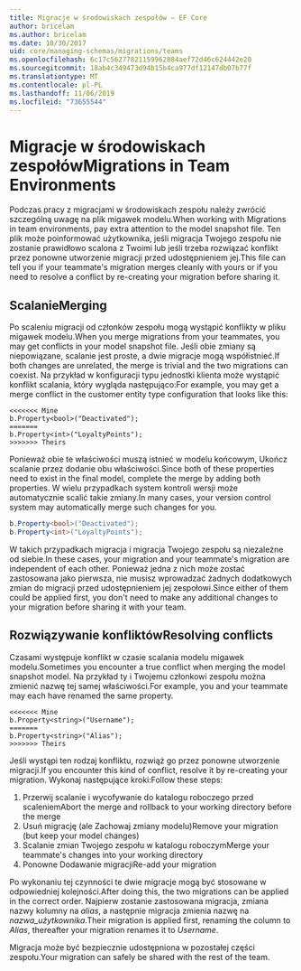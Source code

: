 ```yaml
---
title: Migracje w środowiskach zespołów — EF Core
author: bricelam
ms.author: bricelam
ms.date: 10/30/2017
uid: core/managing-schemas/migrations/teams
ms.openlocfilehash: 6c17c56277821159962884aef72d46c624442e20
ms.sourcegitcommit: 18ab4c349473d94b15b4ca977df12147db07b77f
ms.translationtype: MT
ms.contentlocale: pl-PL
ms.lasthandoff: 11/06/2019
ms.locfileid: "73655544"
---
```

# <a name="migrations-in-team-environments"></a><span data-ttu-id="4a5f3-102">Migracje w środowiskach zespołów</span><span class="sxs-lookup"><span data-stu-id="4a5f3-102">Migrations in Team Environments</span></span>

<span data-ttu-id="4a5f3-103">Podczas pracy z migracjami w środowiskach zespołu należy zwrócić szczególną uwagę na plik migawek modelu.</span><span class="sxs-lookup"><span data-stu-id="4a5f3-103">When working with Migrations in team environments, pay extra attention to the model snapshot file.</span></span> <span data-ttu-id="4a5f3-104">Ten plik może poinformować użytkownika, jeśli migracja Twojego zespołu nie zostanie prawidłowo scalona z Twoimi lub jeśli trzeba rozwiązać konflikt przez ponowne utworzenie migracji przed udostępnieniem jej.</span><span class="sxs-lookup"><span data-stu-id="4a5f3-104">This file can tell you if your teammate's migration merges cleanly with yours or if you need to resolve a conflict by re-creating your migration before sharing it.</span></span>

## <a name="merging"></a><span data-ttu-id="4a5f3-105">Scalanie</span><span class="sxs-lookup"><span data-stu-id="4a5f3-105">Merging</span></span>

<span data-ttu-id="4a5f3-106">Po scaleniu migracji od członków zespołu mogą wystąpić konflikty w pliku migawek modelu.</span><span class="sxs-lookup"><span data-stu-id="4a5f3-106">When you merge migrations from your teammates, you may get conflicts in your model snapshot file.</span></span> <span data-ttu-id="4a5f3-107">Jeśli obie zmiany są niepowiązane, scalanie jest proste, a dwie migracje mogą współistnieć.</span><span class="sxs-lookup"><span data-stu-id="4a5f3-107">If both changes are unrelated, the merge is trivial and the two migrations can coexist.</span></span> <span data-ttu-id="4a5f3-108">Na przykład w konfiguracji typu jednostki klienta może wystąpić konflikt scalania, który wygląda następująco:</span><span class="sxs-lookup"><span data-stu-id="4a5f3-108">For example, you may get a merge conflict in the customer entity type configuration that looks like this:</span></span>

``` output
<<<<<<< Mine
b.Property<bool>("Deactivated");
=======
b.Property<int>("LoyaltyPoints");
>>>>>>> Theirs
```

<span data-ttu-id="4a5f3-109">Ponieważ obie te właściwości muszą istnieć w modelu końcowym, Ukończ scalanie przez dodanie obu właściwości.</span><span class="sxs-lookup"><span data-stu-id="4a5f3-109">Since both of these properties need to exist in the final model, complete the merge by adding both properties.</span></span> <span data-ttu-id="4a5f3-110">W wielu przypadkach system kontroli wersji może automatycznie scalić takie zmiany.</span><span class="sxs-lookup"><span data-stu-id="4a5f3-110">In many cases, your version control system may automatically merge such changes for you.</span></span>

``` csharp
b.Property<bool>("Deactivated");
b.Property<int>("LoyaltyPoints");
```

<span data-ttu-id="4a5f3-111">W takich przypadkach migracja i migracja Twojego zespołu są niezależne od siebie.</span><span class="sxs-lookup"><span data-stu-id="4a5f3-111">In these cases, your migration and your teammate's migration are independent of each other.</span></span> <span data-ttu-id="4a5f3-112">Ponieważ jedna z nich może zostać zastosowana jako pierwsza, nie musisz wprowadzać żadnych dodatkowych zmian do migracji przed udostępnieniem jej zespołowi.</span><span class="sxs-lookup"><span data-stu-id="4a5f3-112">Since either of them could be applied first, you don't need to make any additional changes to your migration before sharing it with your team.</span></span>

## <a name="resolving-conflicts"></a><span data-ttu-id="4a5f3-113">Rozwiązywanie konfliktów</span><span class="sxs-lookup"><span data-stu-id="4a5f3-113">Resolving conflicts</span></span>

<span data-ttu-id="4a5f3-114">Czasami występuje konflikt w czasie scalania modelu migawek modelu.</span><span class="sxs-lookup"><span data-stu-id="4a5f3-114">Sometimes you encounter a true conflict when merging the model snapshot model.</span></span> <span data-ttu-id="4a5f3-115">Na przykład ty i Twojemu członkowi zespołu można zmienić nazwę tej samej właściwości.</span><span class="sxs-lookup"><span data-stu-id="4a5f3-115">For example, you and your teammate may each have renamed the same property.</span></span>

``` output
<<<<<<< Mine
b.Property<string>("Username");
=======
b.Property<string>("Alias");
>>>>>>> Theirs
```

<span data-ttu-id="4a5f3-116">Jeśli wystąpi ten rodzaj konfliktu, rozwiąż go przez ponowne utworzenie migracji.</span><span class="sxs-lookup"><span data-stu-id="4a5f3-116">If you encounter this kind of conflict, resolve it by re-creating your migration.</span></span> <span data-ttu-id="4a5f3-117">Wykonaj następujące kroki:</span><span class="sxs-lookup"><span data-stu-id="4a5f3-117">Follow these steps:</span></span>

1. <span data-ttu-id="4a5f3-118">Przerwij scalanie i wycofywanie do katalogu roboczego przed scaleniem</span><span class="sxs-lookup"><span data-stu-id="4a5f3-118">Abort the merge and rollback to your working directory before the merge</span></span>
2. <span data-ttu-id="4a5f3-119">Usuń migrację (ale Zachowaj zmiany modelu)</span><span class="sxs-lookup"><span data-stu-id="4a5f3-119">Remove your migration (but keep your model changes)</span></span>
3. <span data-ttu-id="4a5f3-120">Scalanie zmian Twojego zespołu w katalogu roboczym</span><span class="sxs-lookup"><span data-stu-id="4a5f3-120">Merge your teammate's changes into your working directory</span></span>
4. <span data-ttu-id="4a5f3-121">Ponowne Dodawanie migracji</span><span class="sxs-lookup"><span data-stu-id="4a5f3-121">Re-add your migration</span></span>

<span data-ttu-id="4a5f3-122">Po wykonaniu tej czynności te dwie migracje mogą być stosowane w odpowiedniej kolejności.</span><span class="sxs-lookup"><span data-stu-id="4a5f3-122">After doing this, the two migrations can be applied in the correct order.</span></span> <span data-ttu-id="4a5f3-123">Najpierw zostanie zastosowana migracja, zmiana nazwy kolumny na *alias*, a następnie migracja zmienia nazwę na *nazwa_użytkownika*.</span><span class="sxs-lookup"><span data-stu-id="4a5f3-123">Their migration is applied first, renaming the column to *Alias*, thereafter your migration renames it to *Username*.</span></span>

<span data-ttu-id="4a5f3-124">Migracja może być bezpiecznie udostępniona w pozostałej części zespołu.</span><span class="sxs-lookup"><span data-stu-id="4a5f3-124">Your migration can safely be shared with the rest of the team.</span></span>
